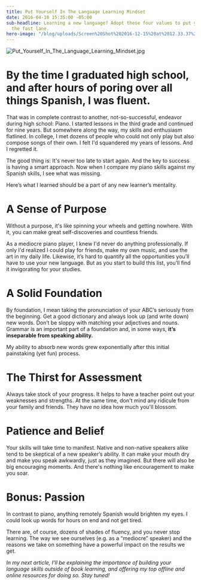 ```yaml
---
title: Put Yourself In The Language Learning Mindset
date: 2016-04-18 15:35:00 -05:00
sub-headline: Learning a new language? Adopt these four values to put yourself in
  the fast lane.
hero-image: "/blog/uploads/Screen%20Shot%202016-12-15%20at%2012.33.37%20PM%20(1).png"
---
```


![Put_Yourself_In_The_Language_Learning_Mindset.jpg](/blog/uploads/Put_Yourself_In_The_Language_Learning_Mindset.jpg)

# By the time I graduated high school, and after hours of poring over all things Spanish, I was fluent.

That was in complete contrast to another, not-so-successful, endeavor during high school: Piano. I started lessons in the third grade and continued for nine years. But somewhere along the way, my skills and enthusiasm flatlined. In college, I met dozens of people who could not only play but also compose songs of their own. I felt I'd squandered my years of lessons. And I regretted it.

The good thing is: It's never too late to start again. And the key to success is having a smart approach. Now when I compare my piano skills against my Spanish skills, I see what was missing.

Here’s what I learned should be a part of any new learner’s mentality.

# A Sense of Purpose

Without a purpose, it's like spinning your wheels and getting nowhere. With it, you can make great self-discoveries and countless friends.

As a mediocre piano player, I knew I'd never do anything professionally. If only I'd realized I could play for friends, make my own music, and use the art in my daily life. Likewise, it’s hard to quantify all the opportunities you’ll have to use your new language. But as you start to build this list, you’ll find it invigorating for your studies.

# A Solid Foundation

By foundation, I mean taking the pronunciation of your ABC’s seriously from the beginning. Get a good dictionary and always look up (and write down) new words. Don’t be sloppy with matching your adjectives and nouns. Grammar is an important part of a foundation and, in some ways, **it’s inseparable from speaking ability.**

My ability to absorb new words grew exponentially after this initial painstaking (yet fun) process.

# The Thirst for Assessment

Always take stock of your progress. It helps to have a teacher point out your weaknesses and strengths. At the same time, don't mind any ridicule from your family and friends. They have no idea how much you'll blossom.

# Patience and Belief

Your skills will take time to manifest. Native and non-native speakers alike tend to be skeptical of a new speaker’s ability. It can make your mouth dry and make you speak awkwardly, just as they imagined. But there will also be big encouraging moments. And there's nothing like encouragement to make you soar.

# Bonus: Passion

In contrast to piano, anything remotely Spanish would brighten my eyes. I could look up words for hours on end and not get tired.

There are, of course, dozens of shades of fluency, and you never stop learning. The way we see ourselves (e.g. as a “mediocre” speaker) and the reasons we take on something have a powerful impact on the results we get.

*In my next article, I’ll be explaining the importance of building your language skills outside of book learning, and offering my top offline and online resources for doing so. Stay tuned!*